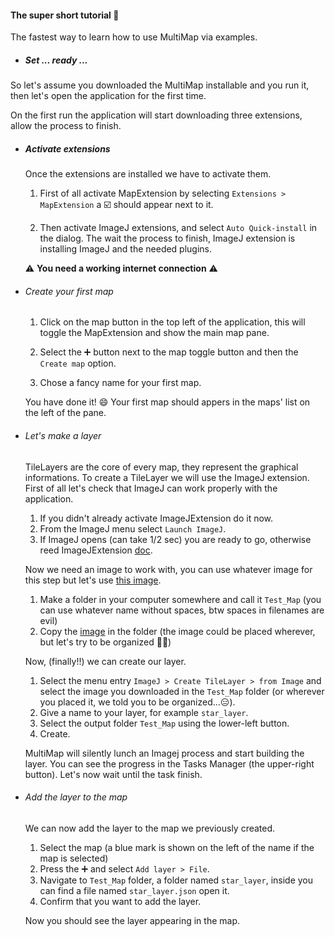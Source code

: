 #### The super short tutorial :rocket:

The fastest way to learn how to use MultiMap via examples.


- ##### Set ... ready ...
 So let's assume you downloaded the MultiMap installable and you run it, then let's open the application for the first time.

 On the first run the application will start downloading three extensions, allow the process to finish.

- ##### Activate extensions

  Once the extensions are installed we have to activate them.

  1. First of all activate MapExtension by selecting `Extensions > MapExtension` a :ballot_box_with_check: should appear next to it.

  2. Then activate ImageJ extensions, and select `Auto Quick-install` in the dialog. The wait the process to finish, ImageJ extension is installing ImageJ and the needed plugins.

  :warning: **You need a working internet connection** :warning:

- ###### Create your first map

  1. Click on the map button in the top left of the application, this will toggle the MapExtension and show the main map pane.

  2. Select the :heavy_plus_sign: button next to the map toggle button and then the `Create map` option.

  3. Chose a fancy name for your first map.

  You have done it! :smile: Your first map should appers in the maps' list on the left of the pane.

- ###### Let's make a layer

  TileLayers are the core of every map, they represent the graphical informations. To create a TileLayer we will use the ImageJ extension.
  First of all let's check that ImageJ can work properly with the application.

  1. If you didn't already activate ImageJExtension do it now.
  2. From the ImageJ menu select `Launch ImageJ`.
  3. If ImageJ opens (can take 1/2 sec) you are ready to go, otherwise reed ImageJExtension [doc](ImageJExtension.md).

  Now we need an image to work with, you can use whatever image for this step but let's use [this image](https://www.goodfreephotos.com/united-states/wisconsin/wildcat-mountain-state-park/wisconsin-wildcat-mountain-state-park-the-starry-skies.jpg.php).

  1. Make a folder in your computer somewhere and call it `Test_Map` (you can use whatever name without spaces, btw spaces in filenames are evil)
  2. Copy the [image](https://www.goodfreephotos.com/united-states/wisconsin/wildcat-mountain-state-park/wisconsin-wildcat-mountain-state-park-the-starry-skies.jpg.php) in the folder (the image could be placed wherever, but let's try to be organized :ok_woman:)

  Now, (finally!!) we can create our layer.

  1. Select the menu entry `ImageJ > Create TileLayer > from Image` and select the image you downloaded in the `Test_Map` folder (or wherever you placed it, we told you to be organized...:expressionless:).
  2. Give a name to your layer, for example `star_layer`.
  3. Select the output folder `Test_Map` using the lower-left button.
  4. Create.

  MultiMap will silently lunch an Imagej process and start building the layer. You can see the progress in the Tasks Manager (the upper-right button).
  Let's now wait until the task finish.

- ###### Add the layer to the map

  We can now add the layer to the map we previously created.

  1. Select the map (a blue mark is shown on the left of the name if the map is selected)
  2. Press the :heavy_plus_sign: and select `Add layer > File`.
  3. Navigate to `Test_Map` folder, a folder named `star_layer`, inside you can find a file named `star_layer.json` open it.
  4. Confirm that you want to add the layer.

  Now you should see the layer appearing in the map.
